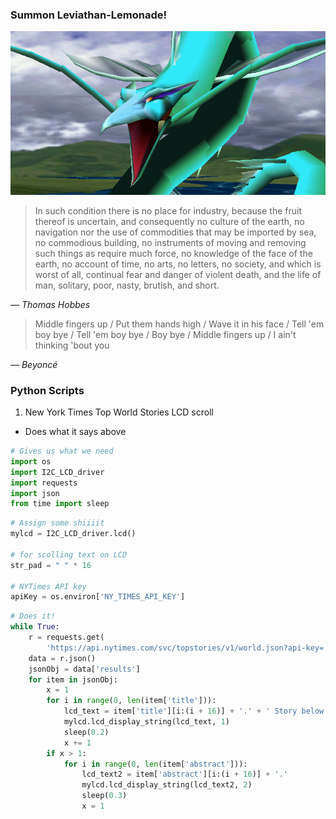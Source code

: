 ### Summon Leviathan-Lemonade!

![Leviathan FFVII](https://github.com/Gusbenz/Leviathan-Lemonade/blob/master/FFVII_Leviathan.png)

> In such condition there is no place for industry, because the fruit thereof is uncertain, and consequently no culture of the earth, no navigation nor the use of commodities that may be imported by sea, no commodious building, no instruments of moving and removing such things as require much force, no knowledge of the face of the earth, no account of time, no arts, no letters, no society, and which is worst of all, continual fear and danger of violent death, and the life of man, solitary, poor, nasty, brutish, and short.

— *Thomas Hobbes*

> Middle fingers up /
Put them hands high /
Wave it in his face /
Tell 'em boy bye /
Tell 'em boy bye /
Boy bye /
Middle fingers up /
I ain't thinking 'bout you

— *Beyoncé*

### Python Scripts

1. New York Times Top World Stories LCD scroll
  * Does what it says above

```python
# Gives us what we need
import os
import I2C_LCD_driver
import requests
import json
from time import sleep
```

```python
# Assign some shiiiit
mylcd = I2C_LCD_driver.lcd()

# for scolling text on LCD
str_pad = " " * 16

# NYTimes API key
apiKey = os.environ['NY_TIMES_API_KEY']
```

```python
# Does it!
while True:
    r = requests.get(
        'https://api.nytimes.com/svc/topstories/v1/world.json?api-key=' + apiKey)
    data = r.json()
    jsonObj = data['results']
    for item in jsonObj:
        x = 1
        for i in range(0, len(item['title'])):
            lcd_text = item['title'][i:(i + 16)] + '.' + ' Story below.'
            mylcd.lcd_display_string(lcd_text, 1)
            sleep(0.2)
            x += 1
        if x > 1:
            for i in range(0, len(item['abstract'])):
                lcd_text2 = item['abstract'][i:(i + 16)] + '.'
                mylcd.lcd_display_string(lcd_text2, 2)
                sleep(0.3)
                x = 1
```
